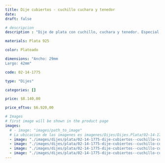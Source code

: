 ```yaml
---
title: Dije cubiertos - cuchillo cuchara y tenedor
date: 
draft: false

# descripcion
description : "Dije de plata con cuchillo, cuchara y tenedor. Especial para cocineros y amantes de la cocina!"

materials: Plata 925

color: Plateado

dimensions: "Ancho: 29mm 
Largo: 42mm"

code: 02-14-1775

type: "Dijes"

categories: []

price: $8.140,00

price_eftvo: $6.920,00

# Images
# first image will be shown in the product page
images:
  # - image: "images/path_to_image"
  # La ubicacion de las imagenes es imagenes/Dijes/Dijes.Plata/02-14-1775-dije-cubiertos--cuchillo-cuchara-y-tenedor
  - image: "./images/dijes/plata/02-14-1775-dije-cubiertos--cuchillo-cuchara-y-tenedor_a.jpg"
  - image: "./images/dijes/plata/02-14-1775-dije-cubiertos--cuchillo-cuchara-y-tenedor_b.jpg"
  - image: "./images/dijes/plata/02-14-1775-dije-cubiertos--cuchillo-cuchara-y-tenedor_c.jpg"
  - image: "./images/dijes/plata/02-14-1775-dije-cubiertos--cuchillo-cuchara-y-tenedor_d.jpg"
---
```

